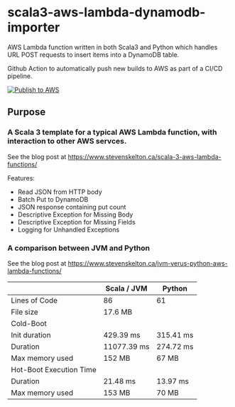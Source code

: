 # scala3-aws-lambda-dynamodb-importer

AWS Lambda function written in both Scala3 and Python which handles URL POST requests to insert items into a DynamoDB table.

Github Action to automatically push new builds to AWS as part of a CI/CD pipeline.

[![Publish to AWS](https://github.com/stevenrskelton/scala3-aws-lambda-dynamodb-importer/actions/workflows/publish-to-aws.yml/badge.svg)](https://github.com/stevenrskelton/scala3-aws-lambda-dynamodb-importer/actions/workflows/publish-to-aws.yml)

## Purpose

### A Scala 3 template for a typical AWS Lambda function, with interaction to other AWS servces.
See the blog post at https://www.stevenskelton.ca/scala-3-aws-lambda-functions/

Features:
- Read JSON from HTTP body
- Batch Put to DynamoDB
- JSON response containing put count
- Descriptive Exception for Missing Body
- Descriptive Exception for Missing Fields
- Logging for Unhandled Exceptions

### A comparison between JVM and Python
See the blog post at https://www.stevenskelton.ca/jvm-verus-python-aws-lambda-functions/

|                           | Scala / JVM | Python    |
|---------------------------|-------------|-----------|
| Lines of Code             | 86          | 61        |
| File size                 | 17.6 MB     |           |
| Cold-Boot                 |             |           |
|   Init duration           | 429.39 ms   | 315.41 ms |
|   Duration                | 11077.39 ms | 274.72 ms |
|   Max memory used         | 152 MB      | 67 MB     |
| Hot-Boot Execution Time   |             |           |
|   Duration                | 21.48 ms    | 13.97 ms  |
|   Max memory used         | 153 MB      | 70 MB     |











